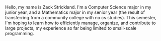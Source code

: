 Hello, my name is Zack Strickland. I'm a Computer Science major in my junior year, and a Mathematics major in my senior year (the result of transferring from a community college with no cs studies). This semester, I'm hoping to learn how to efficiently manage, organize, and contribute to large projects, my experience so far being limited to small-scale programming.
